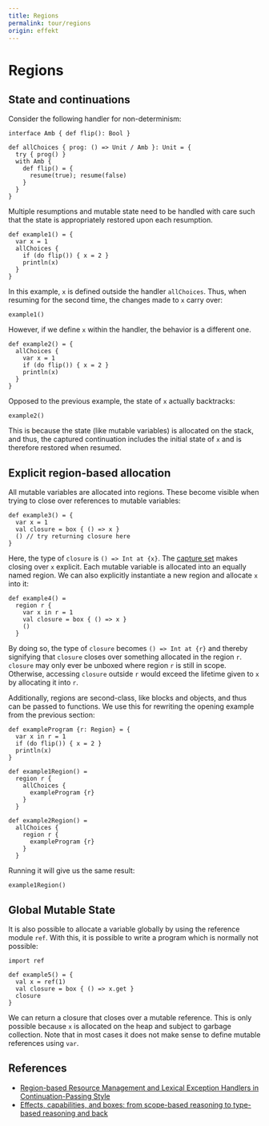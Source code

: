 ```yaml
---
title: Regions
permalink: tour/regions
origin: effekt
---
```


# Regions

## State and continuations

Consider the following handler for non-determinism:

```
interface Amb { def flip(): Bool }

def allChoices { prog: () => Unit / Amb }: Unit = {
  try { prog() }
  with Amb {
    def flip() = {
      resume(true); resume(false)
    }
  }
}
```

Multiple resumptions and mutable state need to be handled with care such that the state is appropriately restored upon each resumption.

```
def example1() = {
  var x = 1
  allChoices {
    if (do flip()) { x = 2 }
    println(x)
  }
}
```

In this example, `x` is defined outside the handler `allChoices`. Thus, when resuming for the second time, the changes made to `x` carry over:

```effekt:repl
example1()
```

However, if we define `x` within the handler, the behavior is a different one.

```
def example2() = {
  allChoices {
    var x = 1
    if (do flip()) { x = 2 }
    println(x)
  }
}
```

Opposed to the previous example, the state of `x` actually backtracks:

```effekt:repl
example2()
```

This is because the state (like mutable variables) is allocated on the stack, and thus, the captured continuation includes the initial state of `x` and is therefore restored when resumed.

## Explicit region-based allocation

All mutable variables are allocated into regions. These become visible when trying to close over references to mutable variables:

```
def example3() = {
  var x = 1
  val closure = box { () => x }
  () // try returning closure here
}
```

Here, the type of `closure` is `() => Int at {x}`. The [capture set](./captures) makes closing over `x` explicit. Each mutable variable is allocated into an equally named region.
We can also explicitly instantiate a new region and allocate `x` into it:

```
def example4() =
  region r {
    var x in r = 1
    val closure = box { () => x }
    ()
  }
```

By doing so, the type of `closure` becomes `() => Int at {r}` and thereby signifying that `closure` closes over something allocated in the region `r`.
`closure` may only ever be unboxed where region `r` is still in scope. Otherwise, accessing `closure` outside `r` would exceed the lifetime given to `x` by allocating it into `r`.

Additionally, regions are second-class, like blocks and objects, and thus can be passed to functions. We use this for rewriting the opening example from the previous section:

```
def exampleProgram {r: Region} = {
  var x in r = 1
  if (do flip()) { x = 2 }
  println(x)
}

def example1Region() =
  region r {
    allChoices {
      exampleProgram {r}
    }
  }

def example2Region() =
  allChoices {
    region r {
      exampleProgram {r}
    }
  }
```

Running it will give us the same result:

```effekt:repl
example1Region()
```

## Global Mutable State

It is also possible to allocate a variable globally by using the reference module `ref`. With this, it is possible to write a program which is normally not possible:

```
import ref

def example5() = {
  val x = ref(1)
  val closure = box { () => x.get }
  closure
}
```

We can return a closure that closes over a mutable reference. This is only possible because `x` is allocated on the heap and subject to garbage collection. Note that in most cases it does not make sense to define mutable references using `var`.


## References

- [Region-based Resource Management and Lexical Exception Handlers in Continuation-Passing Style](https://link.springer.com/chapter/10.1007/978-3-030-99336-8_18)
- [Effects, capabilities, and boxes: from scope-based reasoning to type-based reasoning and back](https://dl.acm.org/doi/10.1145/3527320)
